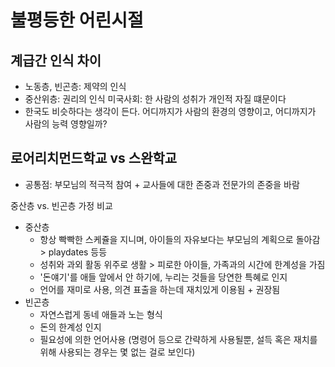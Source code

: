 # 불평등한 어린시절

## 계급간 인식 차이
* 노동층, 빈곤층: 제약의 인식
* 중산위층: 권리의 인식
미국사회: 한 사람의 성취가 개인적 자질 떄문이다
* 한국도 비슷하다는 생각이 든다. 어디까지가 사람의 환경의 영향이고, 어디까지가 사람의 능력 영향일까?

## 로어리치먼드학교 vs 스완학교
* 공통점: 부모님의 적극적 참여 + 교사들에 대한 존중과 전문가의 존중을 바람

중산층 vs. 빈곤층 가정 비교
* 중산층
    * 항상 빡빡한 스케쥴을 지니며, 아이들의 자유보다는 부모님의 계획으로 돌아감 > playdates 등등
    * 성취와 과외 활동 위주로 생활 > 피로한 아이들, 가족과의 시간에 한계성을 가짐
    * '돈얘기'를 애들 앞에서 안 하기에, 누리는 것들을 당연한 특혜로 인지
    * 언어를 재미로 사용, 의견 표출을 하는데 재치있게 이용됨 + 권장됨
* 빈곤층
    * 자연스럽게 동네 애들과 노는 형식
    * 돈의 한계성 인지
    * 필요성에 의한 언어사용 (명령어 등으로 간략하게 사용될뿐, 설득 혹은 재치를 위해 사용되는 경우는 몇 없는 걸로 보인다)